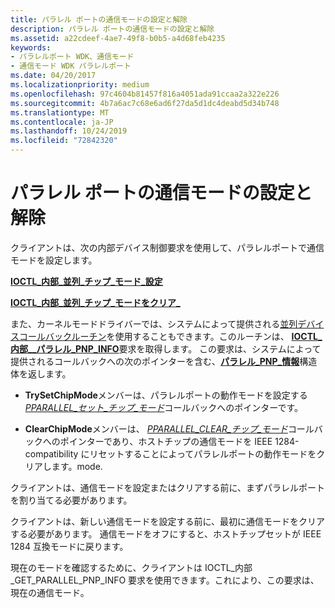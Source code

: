 ```yaml
---
title: パラレル ポートの通信モードの設定と解除
description: パラレル ポートの通信モードの設定と解除
ms.assetid: a22cdeef-4ae7-49f8-b0b5-a4d68feb4235
keywords:
- パラレルポート WDK、通信モード
- 通信モード WDK パラレルポート
ms.date: 04/20/2017
ms.localizationpriority: medium
ms.openlocfilehash: 97c4604b81457f816a4051ada91ccaa2a322e226
ms.sourcegitcommit: 4b7a6ac7c68e6ad6f27da5d1dc4deabd5d34b748
ms.translationtype: MT
ms.contentlocale: ja-JP
ms.lasthandoff: 10/24/2019
ms.locfileid: "72842320"
---
```

# <a name="setting-and-clearing-the-communication-mode-on-a-parallel-port"></a>パラレル ポートの通信モードの設定と解除





クライアントは、次の内部デバイス制御要求を使用して、パラレルポートで通信モードを設定します。

[**IOCTL\_内部\_並列\_チップ\_モード\_設定**](https://docs.microsoft.com/windows-hardware/drivers/ddi/parallel/ni-parallel-ioctl_internal_parallel_set_chip_mode)

[**IOCTL\_内部\_並列\_チップ\_モードをクリア\_** ](https://docs.microsoft.com/windows-hardware/drivers/ddi/parallel/ni-parallel-ioctl_internal_parallel_clear_chip_mode)

また、カーネルモードドライバーでは、システムによって提供される[並列デバイスコールバックルーチン](https://docs.microsoft.com/windows-hardware/drivers/ddi/index)を使用することもできます。このルーチンは、 [**IOCTL\_内部\_\_パラレル\_PNP\_INFO**](https://docs.microsoft.com/windows-hardware/drivers/ddi/parallel/ni-parallel-ioctl_internal_get_parallel_pnp_info)要求を取得します。 この要求は、システムによって提供されるコールバックへの次のポインターを含む、[**パラレル\_PNP\_情報**](https://docs.microsoft.com/windows-hardware/drivers/ddi/parallel/ns-parallel-_parallel_pnp_information)構造体を返します。

-   **TrySetChipMode**メンバーは、パラレルポートの動作モードを設定する[*PPARALLEL\_セット\_チップ\_モード*](https://docs.microsoft.com/windows-hardware/drivers/ddi/parallel/nc-parallel-pparallel_set_chip_mode)コールバックへのポインターです。

-   **ClearChipMode**メンバーは、 [*PPARALLEL\_CLEAR\_チップ\_モード*](https://docs.microsoft.com/windows-hardware/drivers/ddi/parallel/nc-parallel-pparallel_clear_chip_mode)コールバックへのポインターであり、ホストチップの通信モードを IEEE 1284-compatibility にリセットすることによってパラレルポートの動作モードをクリアします。mode.

クライアントは、通信モードを設定またはクリアする前に、まずパラレルポートを割り当てる必要があります。

クライアントは、新しい通信モードを設定する前に、最初に通信モードをクリアする必要があります。 通信モードをオフにすると、ホストチップセットが IEEE 1284 互換モードに戻ります。

現在のモードを確認するために、クライアントは IOCTL\_内部\_GET\_PARALLEL\_PNP\_INFO 要求を使用できます。これにより、この要求は、現在の通信モード。

 

 




